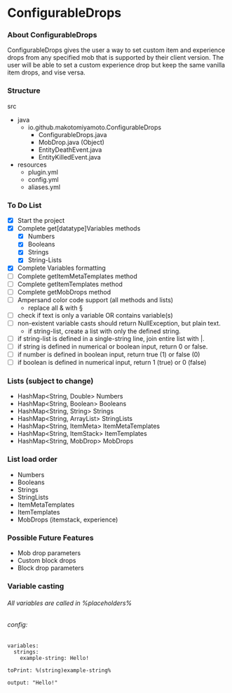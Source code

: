 # ConfigurableDrops

### About ConfigurableDrops

ConfigurableDrops gives the user a way to set custom item and experience drops from any specified mob that is supported by their client version. The user will be able to set a custom experience drop but keep the same vanilla item drops, and vise versa.

### Structure

src
- java
  - io.github.makotomiyamoto.ConfigurableDrops
    - ConfigurableDrops.java
    - MobDrop.java (Object)
    - EntityDeathEvent.java
    - EntityKilledEvent.java
- resources
  - plugin.yml
  - config.yml
  - aliases.yml
  
### To Do List

- [x] Start the project
- [x] Complete get[datatype]Variables methods
  - [x] Numbers
  - [x] Booleans
  - [x] Strings
  - [x] String-Lists
- [x] Complete Variables formatting
- [ ] Complete getItemMetaTemplates method
- [ ] Complete getItemTemplates method
- [ ] Complete getMobDrops method
- [ ] Ampersand color code support (all methods and lists)
  - replace all & with §
- [ ] check if text is only a variable OR contains variable(s)
- [ ] non-existent variable casts should return NullException, but plain text.
  - if string-list, create a list with only the defined string.
- [ ] if string-list is defined in a single-string line, join entire list with |.
- [ ] if string is defined in numerical or boolean input, return 0 or false.
- [ ] if number is defined in boolean input, return true (1) or false (0)
- [ ] if boolean is defined in numerical input, return 1 (true) or 0 (false)

### Lists (subject to change)

- HashMap<String, Double> Numbers
- HashMap<String, Boolean> Booleans
- HashMap<String, String> Strings
- HashMap<String, ArrayList<String>> StringLists
- HashMap<String, ItemMeta> ItemMetaTemplates
- HashMap<String, ItemStack> ItemTemplates
- HashMap<String, MobDrop> MobDrops

### List load order

- Numbers
- Booleans
- Strings
- StringLists
- ItemMetaTemplates
- ItemTemplates
- MobDrops (itemstack, experience)

### Possible Future Features

- Mob drop parameters
- Custom block drops
- Block drop parameters

### Variable casting

###### All variables are called in %placeholders%

  ###### config:
    variables:
      strings:
        example-string: Hello!
        
    toPrint: %(string)example-string%
    
    output: "Hello!"
